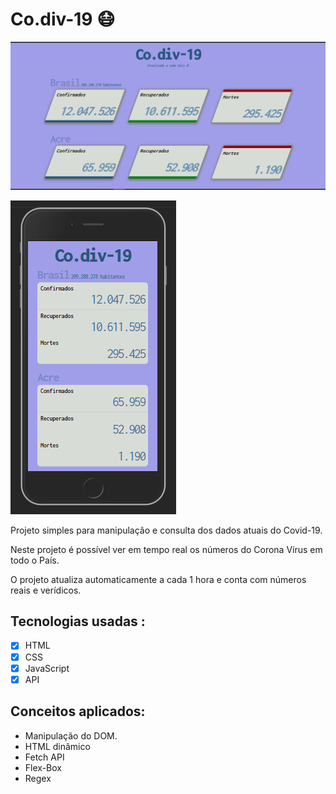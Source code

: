 # Co.div-19 😷

![desktop_version](desktop_version.PNG)

![mobile version](mobile_version.PNG)

Projeto simples para manipulação e consulta dos dados atuais do Covid-19.

Neste projeto é possível ver em tempo real os números do Corona Vírus em todo o País.

O projeto atualiza automaticamente a cada 1 hora e conta com números reais e verídicos.



## Tecnologias usadas :

- [x] HTML
- [x] CSS
- [x] JavaScript
- [x] API

## Conceitos aplicados:

* Manipulação do DOM.
* HTML dinâmico
* Fetch API
* Flex-Box
* Regex
